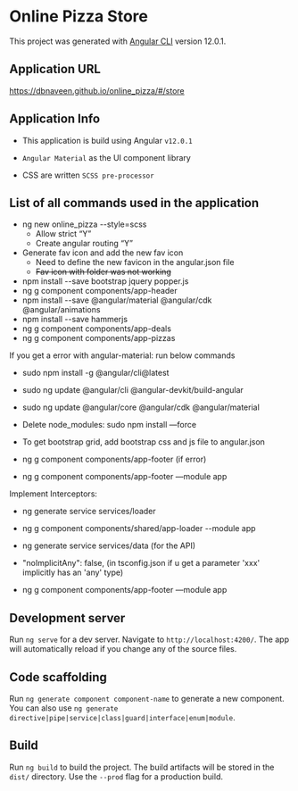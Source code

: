 # Online Pizza Store

This project was generated with [Angular CLI](https://github.com/angular/angular-cli) version 12.0.1.

## Application URL

https://dbnaveen.github.io/online_pizza/#/store

## Application Info

* This application is build using Angular `v12.0.1`

* `Angular Material` as the UI component library

* CSS are written `SCSS pre-processor`

## List of all commands used in the application

* ng new online_pizza --style=scss
    * Allow strict “Y”
    * Create angular routing “Y”
* Generate fav icon and add the new fav icon
    * Need to define the new favicon in the angular.json file
    * ~~Fav icon with folder was not working~~
* npm install --save bootstrap jquery popper.js
* ng g component components/app-header
* npm install --save @angular/material @angular/cdk @angular/animations
* npm install --save hammerjs
* ng g component components/app-deals
* ng g component components/app-pizzas

If you get a error with angular-material: run below commands

* sudo npm install -g @angular/cli@latest
* sudo ng update @angular/cli @angular-devkit/build-angular 
* sudo ng update @angular/core @angular/cdk @angular/material
* Delete node_modules: sudo npm install —force


* To get bootstrap grid, add bootstrap css and js file to angular.json
* ng g component components/app-footer (if error)
* ng g component components/app-footer —module app

Implement Interceptors:
* ng generate service services/loader
* ng g component components/shared/app-loader --module app
* ng generate service services/data (for the API)
* "noImplicitAny": false, (in tsconfig.json if u get a parameter 'xxx' implicitly has an 'any' type)

* ng g component components/app-footer —module app

## Development server

Run `ng serve` for a dev server. Navigate to `http://localhost:4200/`. The app will automatically reload if you change any of the source files.

## Code scaffolding

Run `ng generate component component-name` to generate a new component. You can also use `ng generate directive|pipe|service|class|guard|interface|enum|module`.

## Build

Run `ng build` to build the project. The build artifacts will be stored in the `dist/` directory. Use the `--prod` flag for a production build.



